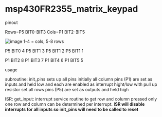 # msp430FR2355_matrix_keypad

pinout 

Rows=P5 BIT0-BIT3
Cols=P1 BIT2-BIT5

![image](https://user-images.githubusercontent.com/100885922/182289813-ac452284-f1ec-487b-b62e-b85bb0f00453.png)
1-4 = cols, 5-8 rows

P5 BIT0    4
P5 BIT1    3
P5 BIT1    2
P5 BIT1    1

P1 BIT2    8
P1 BIT3    7
P1 BIT4    6
P1 BIT5    5



usage

subroutine: init_pins sets up all pins 
initially all column pins (P1) are set as inputs and held low and each are enabled as interrupt hight/low with pull up resistor set
all rows pins (P5) are set as outputs and held high 

ISR: get_input: interrupt service routine to get row and column pressed
only one row and column can be determined per interrupt. 
**ISR will disable interrupts for all inputs so init_pins will need to be called to reset**
